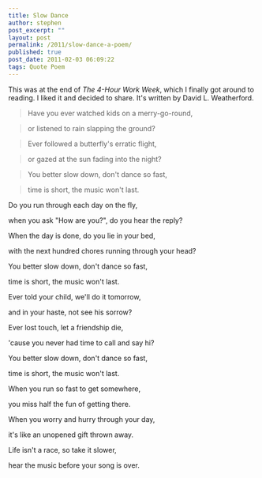 ```yaml
---
title: Slow Dance
author: stephen
post_excerpt: ""
layout: post
permalink: /2011/slow-dance-a-poem/
published: true
post_date: 2011-02-03 06:09:22
tags: Quote Poem
---
```

This was at the end of <em>The 4-Hour Work Week</em>, which I finally got around to reading. I liked it and decided to share. It's written by David L. Weatherford.

> Have you ever watched kids on a merry-go-round,

> or listened to rain slapping the ground?

> Ever followed a butterfly's erratic flight,

> or gazed at the sun fading into the night?

> You better slow down, don't dance so fast,

> time is short, the music won't last.

Do you run through each day on the fly,

when you ask "How are you?", do you hear the reply?

When the day is done, do you lie in your bed,

with the next hundred chores running through your head?

You better slow down, don't dance so fast,

time is short, the music won't last.

Ever told your child, we'll do it tomorrow,

and in your haste, not see his sorrow?

Ever lost touch, let a friendship die,

'cause you never had time to call and say hi?

You better slow down, don't dance so fast,

time is short, the music won't last.

When you run so fast to get somewhere,

you miss half the fun of getting there.

When you worry and hurry through your day,

it's like an unopened gift thrown away.

Life isn't a race, so take it slower,

hear the music before your song is over.</blockquote>

